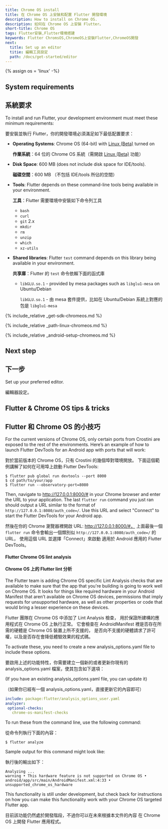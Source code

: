 ```yaml
---
title: Chrome OS install
title: 在 Chrome OS 上安裝和配置 Flutter 開發環境
description: How to install on Chrome OS.
description: 如何在 Chrome OS 上安裝 Flutter。
short-title: Chrome OS
tags: Flutter安裝,Flutter環境搭建
keywords: Flutter ChromsOS,ChromeOS上安裝Flutter,ChromeOS開發
next:
  title: Set up an editor
  titie: 編輯工具設定
  path: /docs/get-started/editor
---
```


{% assign os = 'linux' -%}

## System requirements

## 系統要求

To install and run Flutter, your development environment
must meet these minimum requirements:

要安裝並執行 Flutter，你的開發環境必須滿足如下最低配置要求：

* **Operating Systems**: Chrome OS (64-bit) with [Linux (Beta)][] turned on

  **作業系統**：64 位的 Chrome OS 系統（需開啟 [Linux (Beta)][] 功能）

* **Disk Space**: 600 MB (does not include disk space for IDE/tools).

  **磁碟空間**：600 MB （不包括 IDE/tools 所佔的空間）

* **Tools**: Flutter depends on these command-line
  tools being available in your environment.

  **工具**：Flutter 需要環境中安裝如下命令列工具

  * `bash`
  * `curl`
  * `git` 2.x
  * `mkdir`
  * `rm`
  * `unzip`
  * `which`
  * `xz-utils`

* **Shared libraries**: Flutter `test` command depends on
  this library being available in your environment.

  **共享庫**：Flutter 的 `test` 命令依賴下面的函式庫

  * `libGLU.so.1` - provided by mesa packages such as `libglu1-mesa` on
     Ubuntu/Debian

    `libGLU.so.1` - 由 mesa 套件提供，比如在 Ubuntu/Debian
    系統上對應的包是 `libglu1-mesa`

{% include_relative _get-sdk-chromeos.md %}

{% include_relative _path-linux-chromeos.md %}

{% include_relative _android-setup-chromeos.md %}

## Next step

## 下一步

Set up your preferred editor.

編輯器設定。

## Flutter & Chrome OS tips & tricks

## Flutter 和 Chrome OS 的小技巧

For the current versions of Chrome OS, only certain ports from
Crostini are exposed to the rest of the environments.
Here’s an example of how to launch
Flutter DevTools for an Android app with ports
that will work:

對於當前版本的 Chrome OS，只有 Crostini 的幾個埠對環境開放。
下面這個範例講解了如何在可用埠上啟動 Flutter DevTools:

```terminal
$ flutter pub global run devtools --port 8000
$ cd path/to/your/app
$ flutter run --observatory-port=8080
```

Then, navigate to http://127.0.0.1:8000/#
in your Chrome browser and enter the URL to your
application. The last `flutter run` command you
just ran should output a URL similar to the format
of `http://127.0.0.1:8080/auth_code=/`. Use this URL
and select "Connect" to start the Flutter DevTools
for your Android app.

然後在你的 Chrome 瀏覽器裡開啟 URL: http://127.0.0.1:8000/#，
上面最後一個 `flutter run` 命令會輸出一個類別似
`http://127.0.0.1:8080/auth_code=/` 的 URL，
使用這個 URL 並選擇「Connect」來啟動
適用於 Android 應用的 Flutter DevTools。

#### Flutter Chrome OS lint analysis

#### Chrome OS 上的 Flutter lint 分析

The Flutter team is adding Chrome OS specific
Lint Analysis checks that are available to make
sure that the app that you're building is going
to work well on Chrome OS. It looks for things
like required hardware in your Android Manifest
that aren’t available on Chrome OS devices,
permissions that imply requests for unsupported
hardware, as well as other properties or code
that would bring a lesser experience on these devices.

Flutter 團隊在 Chrome OS 中添加了 Lint Analysis 檢查，
用於保證所建構的應用程式在 Chrome OS 上執行正常。
它會檢查在 AndroidManifest 裡是否存在所需的硬體是 Chrome OS 裝置上所不支援的，
是否向不支援的硬體請求了許可權，以及是否存在會降低體驗效果的程式碼。

To activate these,
you need to create a new analysis_options.yaml file to include these options.

要啟用上述的功能特性，你需要建立一個新的或者更新你現有的
analysis_options.yaml 檔案，使其包含如下選項：

(If you have an existing analysis_options.yaml file, you can update it)

（如果你已經有一個 analysis_options.yaml，直接更新它的內容即可）

```yaml
include: package:flutter/analysis_options_user.yaml
analyzer:
 optional-checks:
   chrome-os-manifest-checks
```

To run these from the command line, use the following command:

從命令列執行下面的內容：

```terminal
$ flutter analyze
```

Sample output for this command might look like:

執行後的輸出如下：

```terminal
Analyzing ...
warning • This hardware feature is not supported on Chrome OS •
android/app/src/main/AndroidManifest.xml:4:33 • unsupported_chrome_os_hardware
```

This functionality is still under development,
but check back for instructions on how you can make
this functionality work with your Chrome OS
targeted Flutter app.

目前該功能仍然處於開發階段，不過你可以在未來根據本文件的內容
在 Chrome OS 上開發 Flutter 應用程式。

[Linux (Beta)]: https://support.google.com/chromebook/answer/9145439
